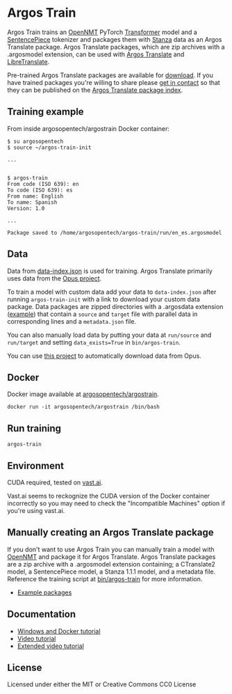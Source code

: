 # Argos Train

Argos Train trains an [OpenNMT](https://opennmt.net/) PyTorch [Transformer](https://en.wikipedia.org/wiki/Transformer_(machine_learning_model)) model and a [SentencePiece](https://github.com/google/sentencepiece) tokenizer and packages them with [Stanza](https://stanfordnlp.github.io/stanza/) data as an Argos Translate package. Argos Translate packages, which are zip archives with a .argosmodel extension, can be used with [Argos Translate](https://github.com/argosopentech/argos-translate) and [LibreTranslate](https://libretranslate.com). 

Pre-trained Argos Translate packages are available for [download](https://www.argosopentech.com/argospm/index/). If you have trained packages you're willing to share please [get in contact](https://community.libretranslate.com/t/contributing-a-trained-language-model-package-to-argos-translate/308) so that they can be published on the [Argos Translate package index](https://github.com/argosopentech/argospm-index).

## Training example

From inside argosopentech/argostrain Docker container:

```
$ su argosopentech
$ source ~/argos-train-init

...


$ argos-train
From code (ISO 639): en
To code (ISO 639): es
From name: English
To name: Spanish
Version: 1.0

...

Package saved to /home/argosopentech/argos-train/run/en_es.argosmodel
```

## Data
Data from [data-index.json](/data-index.json) is used for training. Argos Translate primarily uses data from the [Opus project](http://opus.nlpl.eu/). 

To train a model with custom data add your data to `data-index.json` after running `argos-train-init` with a link to download your custom data package. Data packages are zipped directories with a .argosdata extension ([example](http://data.argosopentech.com/data-wikimedia-en_sk.argosdata)) that contain a `source` and `target` file with parallel data in corresponding lines and a `metadata.json` file.

You can also manually load data by putting your data at `run/source` and `run/target` and setting `data_exists=True` in `bin/argos-train`.

You can use [this project](https://github.com/Interaction-Bot/opus-nlp-downloader) to automatically download data from Opus.

## Docker
Docker image available at [argosopentech/argostrain](https://hub.docker.com/repository/docker/argosopentech/argostrain).

```
docker run -it argosopentech/argostrain /bin/bash

```

## Run training
```
argos-train

```

## Environment
CUDA required, tested on [vast.ai](http://vast.ai/?ref=24817).

Vast.ai seems to reckognize the CUDA version of the Docker container incorrectly so you may need to check the "Incompatible Machines" option if you're using vast.ai.

## Manually creating an Argos Translate package
If you don't want to use Argos Train you can manually train a model with [OpenNMT](https://opennmt.net/) and package it for Argos Translate. Argos Translate packages are a zip archive with a .argosmodel extension containing; a CTranslate2 model, a SentencePiece model, a Stanza 1.1.1 model, and a metadata file. Reference the training script at [bin/argos-train](bin/argos-train) for more information.

- [Example packages](https://www.argosopentech.com/argospm/index/)

## Documentation
- [Windows and Docker tutorial](https://community.libretranslate.com/t/training-an-argos-translation-model-locally-on-windows/588)
- [Video tutorial](https://odysee.com/@argosopentech:7/training-an-Argos-Translate-model-tutorial-2022:2?r=DMnK7NqdPNHRCfwhmKY9LPow3PqVUUgw)
- [Extended video tutorial](https://www.youtube.com/watch?v=LwTPgEMtivU)


## License
Licensed under either the MIT or Creative Commons CC0 License

